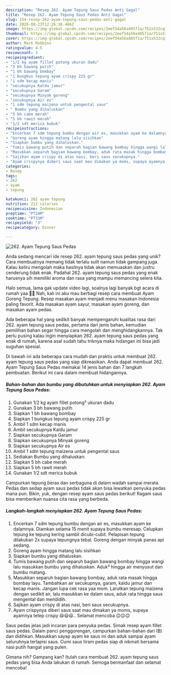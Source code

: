 ```yaml
---
description: "Resep 262. Ayam Tepung Saus Pedas Anti Gagal"
title: "Resep 262. Ayam Tepung Saus Pedas Anti Gagal"
slug: 154-resep-262-ayam-tepung-saus-pedas-anti-gagal
date: 2020-08-23T12:26:16.466Z
image: https://img-global.cpcdn.com/recipes/2eef54a56a485f1a/751x532cq70/262-ayam-tepung-saus-pedas-foto-resep-utama.jpg
thumbnail: https://img-global.cpcdn.com/recipes/2eef54a56a485f1a/751x532cq70/262-ayam-tepung-saus-pedas-foto-resep-utama.jpg
cover: https://img-global.cpcdn.com/recipes/2eef54a56a485f1a/751x532cq70/262-ayam-tepung-saus-pedas-foto-resep-utama.jpg
author: Mark Robbins
ratingvalue: 4.5
reviewcount: 3
recipeingredient:
- "1/2 kg ayam fillet potong ukuran dadu"
- "3 bh bawang putih"
- "1 bh bawang bombay"
- "1 bungkus tepung ayam crispy 225 gr"
- "1 sdm kecap manis"
- "secukupnya Kaldu jamur"
- "secukupnya Garam"
- "secukupnya Minyak goreng"
- "secukupnya Air es"
- "1 sdm tepung maizena untuk pengental saus"
- " Bumbu yang dihaluskan"
- "5 bh cabe merah"
- "5 bh rawit merah"
- "1/2 sdt merica bubuk"
recipeinstructions:
- "Encerkan 7 sdm tepung bumbu dengan air es, masukkan ayam ke dalamnya. Diamkan selama 15 menit supaya bumbu meresap. Celupkan tepung ke tepung kering sambil dicubi-cubit. Pelapisan tepung dilakukan 2x supaya tepungnya tebal. Goreng dengan minyak panas api sedang."
- "Goreng ayam hingga matang lalu sisihkan"
- "Siapkan bumbu yang dihaluskan."
- "Tumis bawang putih dan separuh bagian bawang bombay hingga wangi lalu masukkan bumbu yang dihaluskan. Aduk² hingga air menyusut dan bumbu matang."
- "Masukkan separuh bagian bawang bombay, aduk rata masak hingga bombay layu. Tambahkan air secukupnya, garam, kaldu jamur dan kecap manis. Jangan lupa cek rasa yaa mom. Larutkan tepung maizena dengan sedikit air, lalu masukkan ke dalam saus, aduk rata hingga saus mengental dan mendidih."
- "Sajikan ayam crispy di atas nasi, beri saus secukupnya."
- "Ayam crispynya diberi saus saat mau dimakan ya moms, supaya ayamnya tetep crispy 😃😃😃.. Selamat mencoba 😉😉😉"
categories:
- Resep
tags:
- 262
- ayam
- tepung

katakunci: 262 ayam tepung 
nutrition: 212 calories
recipecuisine: Indonesian
preptime: "PT24M"
cooktime: "PT33M"
recipeyield: "3"
recipecategory: Dinner

---
```



![262. Ayam Tepung Saus Pedas](https://img-global.cpcdn.com/recipes/2eef54a56a485f1a/751x532cq70/262-ayam-tepung-saus-pedas-foto-resep-utama.jpg)

Anda sedang mencari ide resep 262. ayam tepung saus pedas yang unik? Cara membuatnya memang tidak terlalu sulit namun tidak gampang juga. Kalau keliru mengolah maka hasilnya tidak akan memuaskan dan justru cenderung tidak enak. Padahal 262. ayam tepung saus pedas yang enak harusnya sih memiliki aroma dan rasa yang mampu memancing selera kita.

Halo semua, lama gak update video lagi, soalnya lagi banyak bgt acara di rumah yaa 💛💛 Nah, kali ini aku mau berbagi resep cara membuat Ayam Goreng Tepung. Resep masakan ayam menjadi menu masakan Indonesia paling favorit. Ada masakan ayam sayur, masakan ayam goreng, dan masakan ayam pedas.

Ada beberapa hal yang sedikit banyak mempengaruhi kualitas rasa dari 262. ayam tepung saus pedas, pertama dari jenis bahan, kemudian pemilihan bahan segar hingga cara mengolah dan menghidangkannya. Tak perlu pusing kalau ingin menyiapkan 262. ayam tepung saus pedas yang enak di rumah, karena asal sudah tahu triknya maka hidangan ini bisa jadi suguhan spesial.


Di bawah ini ada beberapa cara mudah dan praktis untuk membuat 262. ayam tepung saus pedas yang siap dikreasikan. Anda dapat membuat 262. Ayam Tepung Saus Pedas memakai 14 jenis bahan dan 7 langkah pembuatan. Berikut ini cara dalam membuat hidangannya.

<!--inarticleads1-->

##### Bahan-bahan dan bumbu yang dibutuhkan untuk menyiapkan 262. Ayam Tepung Saus Pedas:

1. Gunakan 1/2 kg ayam fillet potong² ukuran dadu
1. Gunakan 3 bh bawang putih
1. Siapkan 1 bh bawang bombay
1. Siapkan 1 bungkus tepung ayam crispy 225 gr
1. Ambil 1 sdm kecap manis
1. Ambil secukupnya Kaldu jamur
1. Siapkan secukupnya Garam
1. Siapkan secukupnya Minyak goreng
1. Siapkan secukupnya Air es
1. Ambil 1 sdm tepung maizena untuk pengental saus
1. Sediakan  Bumbu yang dihaluskan:
1. Siapkan 5 bh cabe merah
1. Siapkan 5 bh rawit merah
1. Gunakan 1/2 sdt merica bubuk


Campurkan tepung beras dan serbaguna di dalam wadah sampai merata. Pedas dan sedap ayam saus pedas tidak akan bisa lewatkan penyuka pedas mana pun. Bikin, yuk, dengan resep ayam saus pedas berikut! Ragam saus bisa memberikan nuansa cita rasa yang berbeda. 

<!--inarticleads2-->

##### Langkah-langkah menyiapkan 262. Ayam Tepung Saus Pedas:

1. Encerkan 7 sdm tepung bumbu dengan air es, masukkan ayam ke dalamnya. Diamkan selama 15 menit supaya bumbu meresap. Celupkan tepung ke tepung kering sambil dicubi-cubit. Pelapisan tepung dilakukan 2x supaya tepungnya tebal. Goreng dengan minyak panas api sedang.
1. Goreng ayam hingga matang lalu sisihkan
1. Siapkan bumbu yang dihaluskan.
1. Tumis bawang putih dan separuh bagian bawang bombay hingga wangi lalu masukkan bumbu yang dihaluskan. Aduk² hingga air menyusut dan bumbu matang.
1. Masukkan separuh bagian bawang bombay, aduk rata masak hingga bombay layu. Tambahkan air secukupnya, garam, kaldu jamur dan kecap manis. Jangan lupa cek rasa yaa mom. Larutkan tepung maizena dengan sedikit air, lalu masukkan ke dalam saus, aduk rata hingga saus mengental dan mendidih.
1. Sajikan ayam crispy di atas nasi, beri saus secukupnya.
1. Ayam crispynya diberi saus saat mau dimakan ya moms, supaya ayamnya tetep crispy 😃😃😃.. Selamat mencoba 😉😉😉


Saus pedas jelas jadi incaran para penyuka pedas. Simak resep ayam fillet saus pedas. Dalam panci penggorengan, campurkan bahan-bahan dari (B) dan didihkan. Masukkan sayap ayam ke saus ini dan aduk sampai ayam seluruhnya terlapisi saus. Cumi saus tiram pedas siap di nikmati bersama nasi putih hangat yang pulen. 

Gimana nih? Gampang kan? Itulah cara membuat 262. ayam tepung saus pedas yang bisa Anda lakukan di rumah. Semoga bermanfaat dan selamat mencoba!
